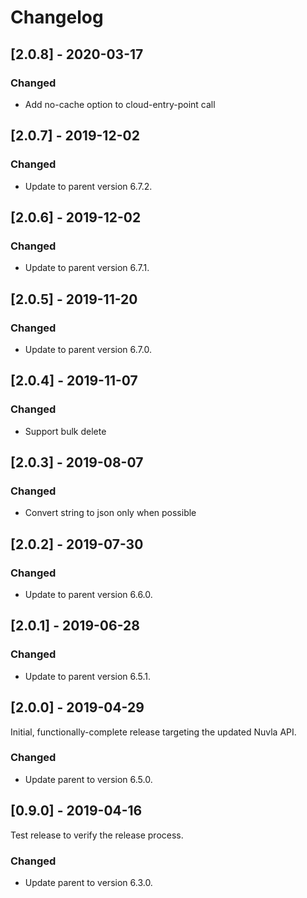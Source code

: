 # Changelog

## [2.0.8] - 2020-03-17

### Changed

  - Add no-cache option to cloud-entry-point call

## [2.0.7] - 2019-12-02

### Changed

  - Update to parent version 6.7.2.

## [2.0.6] - 2019-12-02

### Changed

  - Update to parent version 6.7.1.

## [2.0.5] - 2019-11-20

### Changed

  - Update to parent version 6.7.0.

## [2.0.4] - 2019-11-07

### Changed

  - Support bulk delete

## [2.0.3] - 2019-08-07

### Changed

  - Convert string to json only when possible

## [2.0.2] - 2019-07-30

### Changed

  - Update to parent version 6.6.0.

## [2.0.1] - 2019-06-28

### Changed

  - Update to parent version 6.5.1.

## [2.0.0] - 2019-04-29

Initial, functionally-complete release targeting the updated Nuvla API.

### Changed

  - Update parent to version 6.5.0.

## [0.9.0] - 2019-04-16

Test release to verify the release process.

### Changed

  - Update parent to version 6.3.0.

 
